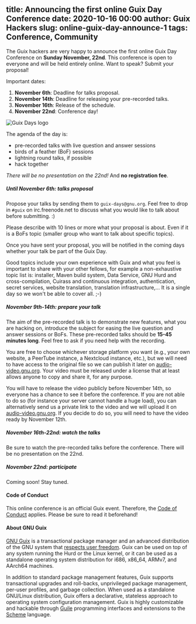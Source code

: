 title: Announcing the first online Guix Day Conference
date: 2020-10-16 00:00
author: Guix Hackers
slug: online-guix-day-announce-1
tags: Conference, Community
---

The Guix hackers are very happy to announce the first online Guix Day
Conference on **Sunday November, 22nd**.  This conference is open to everyone
and will be held entirely online.  Want to speak?  Submit your proposal!

Important dates:

1. **November 6th**: Deadline for talks proposal.
1. **November 14th**: Deadline for releasing your pre-recorded talks.
1. **November 16th**: Release of the schedule.
1. **November 22nd**: Conference day!

![Guix Days logo](/static/blog/img/Guix-Days-online-2020.png)

The agenda of the day is:

 - pre-recorded talks with live question and answer sessions
 - birds of a feather (BoF) sessions
 - lightning round talks, if possible
 - hack together

*There will be no presentation on the 22nd!* And **no registration fee**.

##### Until November 6th: talks proposal

Propose your talks by sending them to `guix-days@gnu.org`.  Feel free to drop
in `#guix` on irc.freenode.net to discuss what you would like to talk about
before submitting. :)

Please describe with 10 lines or more what your proposal is about.  Even if it
is a BoFs topic (smaller group who want to talk about specific topics).

Once you have sent your proposal, you will be notified in the coming days
whether your talk be part of the Guix Day.

Good topics include your own experience with Guix and what you feel is
important to share with your other fellows, for example a non-exhaustive topic
list is: installer, Maven build system, Data Service, GNU Hurd and
cross-compilation, Cuirass and continuous integration, authentication, secret
services, website translation, translation infrastructure,…  It is a single
day so we won't be able to cover all. ;-)


##### November 9th-14th: prepare your talk

The aim of the pre-recorded talk is to demonstrate new features, what you are
hacking on, introduce the subject for easing the live question and answer
sessions or BoFs.  These pre-recorded talks should be **15-45 minutes
long**.  Feel free to ask if you need help with the recording.

You are free to choose whichever storage platform you want (e.g., your own
website, a PeerTube instance, a Nextcloud instance, etc.), but we will need to
have access to the original file so we can publish it later on
[audio-video.gnu.org](https://audio-video.gnu.org).  Your video must be
released under a license that at least allows anyone to copy and share it, for
any purpose.

You will have to release the video publicly before November 14th, so everyone
has a chance to see it before the conference.  If you are not able to do so
(for instance your server cannot handle a huge load), you can alternatively
send us a private link to the video and we will upload it on
[audio-video.gnu.org](https://audio-video.gnu.org).  If you decide to do so,
you will need to have the video ready by November 12th.


##### November 16th-22nd: watch the talks

Be sure to watch the pre-recorded talks before the conference.  There will be
no presentation on the 22nd.


##### November 22nd: participate

Coming soon!  Stay tuned.


#### Code of Conduct

This online conference is an official Guix event.  Therefore, the [Code of
Conduct](http://git.savannah.gnu.org/cgit/guix.git/tree/CODE-OF-CONDUCT)
applies.  Please be sure to read it beforehand!

#### About GNU Guix

[GNU Guix](https://www.gnu.org/software/guix) is a transactional package
manager and an advanced distribution of the GNU system that [respects
user
freedom](https://www.gnu.org/distros/free-system-distribution-guidelines.html).
Guix can be used on top of any system running the Hurd or the Linux
kernel, or it can be used as a standalone operating system distribution
for i686, x86_64, ARMv7, and AArch64 machines.

In addition to standard package management features, Guix supports
transactional upgrades and roll-backs, unprivileged package management,
per-user profiles, and garbage collection.  When used as a standalone
GNU/Linux distribution, Guix offers a declarative, stateless approach to
operating system configuration management.  Guix is highly customizable
and hackable through [Guile](https://www.gnu.org/software/guile)
programming interfaces and extensions to the
[Scheme](http://schemers.org) language.
